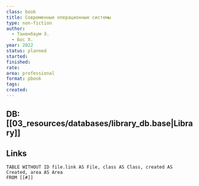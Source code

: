 ```yaml
---
class: book
title: Современные операционные системы
type: non-fiction
author:
  - Таненбаум Э.
  - Бос Х.
year: 2022
status: planned
started:
finished:
rate:
area: professional
format: pbook
tags:
created:
---
```

## DB: [[03_resources/databases/library_db.base|Library]]

## Links

```dataview
TABLE WITHOUT ID file.link AS File, class AS Class, created AS Created, area AS Area
FROM [[#]]
````